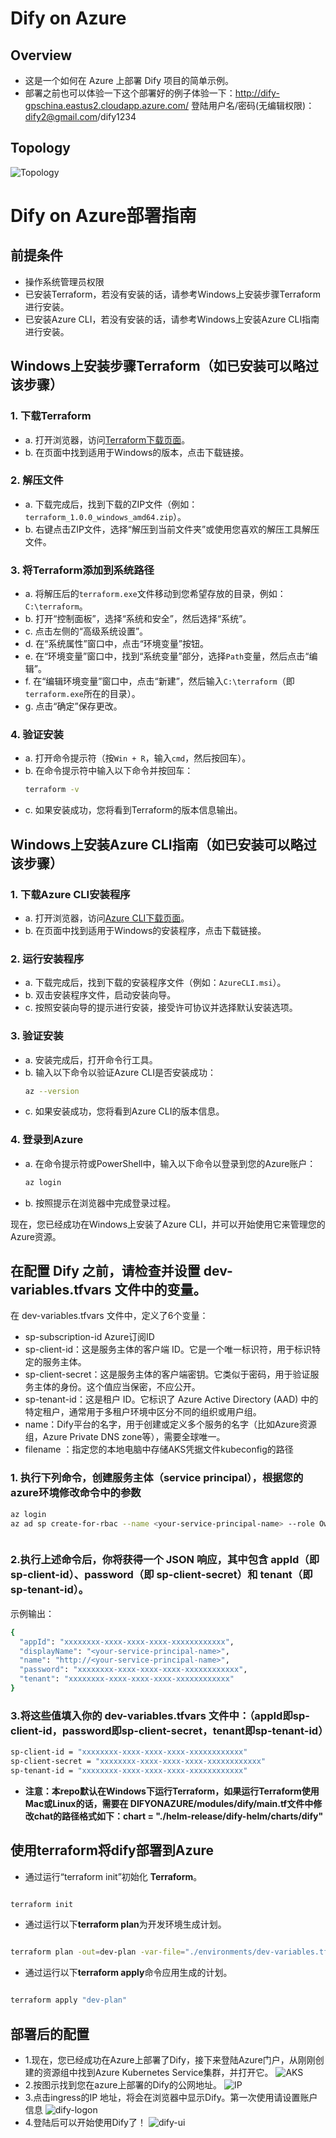 # Dify on Azure
## Overview
- 这是一个如何在 Azure 上部署 Dify 项目的简单示例。
- 部署之前也可以体验一下这个部署好的例子体验一下：http://dify-gpschina.eastus2.cloudapp.azure.com/ 登陆用户名/密码(无编辑权限)：dify2@gmail.com/dify1234
## Topology
![Topology](./images/image.png)




# Dify on Azure部署指南

## 前提条件
- 操作系统管理员权限
- 已安装Terraform，若没有安装的话，请参考Windows上安装步骤Terraform进行安装。
- 已安装Azure CLI，若没有安装的话，请参考Windows上安装Azure CLI指南进行安装。

## Windows上安装步骤Terraform（如已安装可以略过该步骤）

### 1. 下载Terraform
- a. 打开浏览器，访问[Terraform下载页面](https://www.terraform.io/downloads.html)。
- b. 在页面中找到适用于Windows的版本，点击下载链接。

### 2. 解压文件
- a. 下载完成后，找到下载的ZIP文件（例如：`terraform_1.0.0_windows_amd64.zip`）。
- b. 右键点击ZIP文件，选择“解压到当前文件夹”或使用您喜欢的解压工具解压文件。

### 3. 将Terraform添加到系统路径
- a. 将解压后的`terraform.exe`文件移动到您希望存放的目录，例如：`C:\terraform`。
- b. 打开“控制面板”，选择“系统和安全”，然后选择“系统”。
- c. 点击左侧的“高级系统设置”。
- d. 在“系统属性”窗口中，点击“环境变量”按钮。
- e. 在“环境变量”窗口中，找到“系统变量”部分，选择`Path`变量，然后点击“编辑”。
- f. 在“编辑环境变量”窗口中，点击“新建”，然后输入`C:\terraform`（即`terraform.exe`所在的目录）。
- g. 点击“确定”保存更改。

### 4. 验证安装
- a. 打开命令提示符（按`Win + R`，输入`cmd`，然后按回车）。
- b. 在命令提示符中输入以下命令并按回车：
   ```sh
   terraform -v
   ```
- c. 如果安装成功，您将看到Terraform的版本信息输出。



## Windows上安装Azure CLI指南（如已安装可以略过该步骤）

### 1. 下载Azure CLI安装程序
- a. 打开浏览器，访问[Azure CLI下载页面](https://docs.microsoft.com/cli/azure/install-azure-cli-windows?tabs=azure-cli)。
- b. 在页面中找到适用于Windows的安装程序，点击下载链接。

### 2. 运行安装程序
- a. 下载完成后，找到下载的安装程序文件（例如：`AzureCLI.msi`）。
- b. 双击安装程序文件，启动安装向导。
- c. 按照安装向导的提示进行安装，接受许可协议并选择默认安装选项。

### 3. 验证安装
- a. 安装完成后，打开命令行工具。
- b. 输入以下命令以验证Azure CLI是否安装成功：
    ```sh
    az --version
    ```
- c. 如果安装成功，您将看到Azure CLI的版本信息。

### 4. 登录到Azure
- a. 在命令提示符或PowerShell中，输入以下命令以登录到您的Azure账户：
    ```sh
    az login
    ```
- b. 按照提示在浏览器中完成登录过程。



现在，您已经成功在Windows上安装了Azure CLI，并可以开始使用它来管理您的Azure资源。




## 在配置 Dify 之前，请检查并设置 dev-variables.tfvars 文件中的变量。

在 dev-variables.tfvars 文件中，定义了6个变量：

- sp-subscription-id Azure订阅ID
- sp-client-id：这是服务主体的客户端 ID。它是一个唯一标识符，用于标识特定的服务主体。
- sp-client-secret：这是服务主体的客户端密钥。它类似于密码，用于验证服务主体的身份。这个值应当保密，不应公开。
- sp-tenant-id：这是租户 ID。它标识了 Azure Active Directory (AAD) 中的特定租户，通常用于多租户环境中区分不同的组织或用户组。
- name：Dify平台的名字，用于创建或定义多个服务的名字（比如Azure资源组，Azure Private DNS zone等），需要全球唯一。
- filename ：指定您的本地电脑中存储AKS凭据文件kubeconfig的路径
### 1.  执行下列命令，创建服务主体（service principal），根据您的azure环境修改命令中的参数
```bash
az login
az ad sp create-for-rbac --name <your-service-principal-name> --role Owner --scopes /subscriptions/<your-subscription-id>



```

### 2.执行上述命令后，你将获得一个 JSON 响应，其中包含 appId（即 sp-client-id）、password（即 sp-client-secret）和 tenant（即 sp-tenant-id）。

示例输出：
```bash
{
  "appId": "xxxxxxxx-xxxx-xxxx-xxxx-xxxxxxxxxxxx",
  "displayName": "<your-service-principal-name>",
  "name": "http://<your-service-principal-name>",
  "password": "xxxxxxxx-xxxx-xxxx-xxxx-xxxxxxxxxxxx",
  "tenant": "xxxxxxxx-xxxx-xxxx-xxxx-xxxxxxxxxxxx"
}
```
### 3.将这些值填入你的 dev-variables.tfvars 文件中：（appId即sp-client-id，password即sp-client-secret，tenant即sp-tenant-id）
```bash
sp-client-id = "xxxxxxxx-xxxx-xxxx-xxxx-xxxxxxxxxxxx"
sp-client-secret = "xxxxxxxx-xxxx-xxxx-xxxx-xxxxxxxxxxxx"
sp-tenant-id = "xxxxxxxx-xxxx-xxxx-xxxx-xxxxxxxxxxxx"
```
- **注意：本repo默认在Windows下运行Terraform，如果运行Terraform使用Mac或Linux的话，需要在
DIFYONAZURE/modules/dify/main.tf文件中修改chat的路径格式如下：chart = "./helm-release/dify-helm/charts/dify"**

## 使用terraform将dify部署到Azure
- 通过运行“terraform init”初始化 **Terraform**。

```bash

terraform init

```
- 通过运行以下**terraform plan**为开发环境生成计划。
```bash

terraform plan -out=dev-plan -var-file="./environments/dev-variables.tfvars"

```
- 通过运行以下**terraform apply**命令应用生成的计划。
```bash

terraform apply "dev-plan"
```

## 部署后的配置
- 1.现在，您已经成功在Azure上部署了Dify，接下来登陆Azure门户，从刚刚创建的资源组中找到Azure Kubernetes Service集群，并打开它。
![AKS](./images/aks.png)
- 2.按图示找到您在azure上部署的Dify的公网地址。
![IP](./images/ip-address.png)
- 3.点击ingress的IP 地址，将会在浏览器中显示Dify。第一次使用请设置账户信息
![dify-logon](./images/dify-logon.png)
- 4.登陆后可以开始使用Dify了！
![dify-ui](./images/dify-ui.png)
